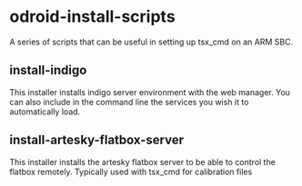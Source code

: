# odroid-install-scripts
A series of scripts that can be useful in setting up tsx_cmd on an ARM SBC.
## install-indigo
This installer installs indigo server environment with the web manager. You can also include in the command line the services you wish it to automatically load.

## install-artesky-flatbox-server
This installer installs the artesky flatbox server to be able to control the flatbox remotely. Typically used with tsx_cmd for calibration files
